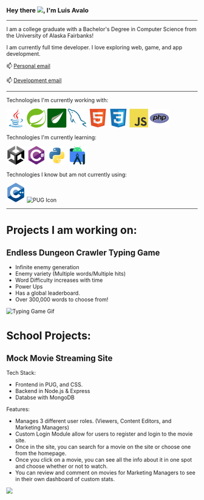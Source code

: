 ### Hey there <img src="https://github.com/nixin72/nixin72/blob/master/wave.gif" width="25px">, I'm Luis Avalo

---

I am a college graduate with a Bachelor's Degree in Computer Science from the University of Alaska Fairbanks!

I am currently full time developer. I love exploring web, game, and app development. 

📫 <a href="mailto:luisavalo2298@gmail.com">Personal email</a>

📫 <a href="mailto:lavaloprogramming@gmail.com">Development email</a>

---

Technologies I'm currently working with:

<img src="https://github.com/devicons/devicon/blob/master/icons/java/java-original.svg" title="Java" alt="Java Icon" width="50px" height="50px"/> <img src="https://github.com/devicons/devicon/blob/master/icons/spring/spring-original.svg" title="Spring" alt="Spring Icon" width="50px" height="50px"/> <img src="https://github.com/thymeleaf/thymeleaf-org/blob/main/artwork/thymeleaf%202016/thymeleaf_logo.png" title="Thymeleaf" alt="Thymeleaf Icon" width="50px" height="50px"/> <img 
src="https://github.com/devicons/devicon/blob/master/icons/mysql/mysql-original.svg" title="MySQL" alt="MySQL Icon" width="50px" height="50px"/> <img src="https://github.com/devicons/devicon/blob/master/icons/html5/html5-original.svg" title="HTML5" alt="HTML5 Icon" width="50px" height="50px"/> <img src="https://github.com/devicons/devicon/blob/master/icons/css3/css3-original.svg" title="CSS3" alt="CSS3 Icon" width="50px" height="50px"/> <img src="https://github.com/devicons/devicon/blob/master/icons/javascript/javascript-original.svg" title="Javascript" alt="Javascript Icon" width="50px" height="50px"/> <img src="https://github.com/devicons/devicon/blob/master/icons/php/php-original.svg" title="PHP" alt="PHP Icon" width="50px" height="50px"/> 

Technologies I'm currently learning:

<img src="https://github.com/devicons/devicon/blob/master/icons/unity/unity-original.svg" title="Unity" alt="Unity Icon" width="50px" height="50px"/> <img src="https://github.com/devicons/devicon/blob/master/icons/csharp/csharp-original.svg" title="C#" alt="C# Icon" width="50px" height="50px"/> <img src="https://github.com/devicons/devicon/blob/master/icons/python/python-original.svg" title="Python" alt="Python Icon" width="50px" height="50px"/>
<img src="https://github.com/devicons/devicon/blob/master/icons/androidstudio/androidstudio-original.svg" title="Android Studio" alt="Android Studio Icon" width="50px" height="50px"/>

Technologies I know but am not currently using:

<img src="https://github.com/devicons/devicon/blob/master/icons/cplusplus/cplusplus-original.svg" title="C++" alt="C++ Icon" width="50px" height="50px"/> <img src="https://cdn.freebiesupply.com/logos/large/2x/pug-logo-svg-vector.svg" title="PUG Template Engine" alt="PUG Icon" width="50px" height="50px"/>

---

# Projects I am working on:

## Endless Dungeon Crawler Typing Game
* Infinite enemy generation
* Enemy variety (Multiple words/Multiple hits)
* Word Difficulty increases with time
* Power Ups
* Has a global leaderboard.
* Over 300,000 words to choose from!

<img src="https://camo.githubusercontent.com/c6c3b762a2bf5d37870e977e85df2560fbd27962ce3f7928739d734a968e9551/68747470733a2f2f696d6775722e636f6d2f724d43777266422e676966" title="Typing Game Gif" alt="Typing Game Gif" width="500px" height="300px"/>

# School Projects:

## Mock Movie Streaming Site
Tech Stack: 
* Frontend in PUG, and CSS.
* Backend in Node.js & Express
* Databse with MongoDB

Features:
* Manages 3 different user roles. (Viewers, Content Editors, and Marketing Managers)
* Custom Login Module allow for users to register and login to the movie site.
* Once in the site, you can search for a movie on the site or choose one from the homepage.
* Once you click on a movie, you can see all the info about it in one spot and choose whether or not to watch.
* You can review and comment on movies for Marketing Managers to see in their own dashboard of custom stats.

![](CS372ProjectMainPage.gif)

<!--
**lavalo98/lavalo98** is a ✨ _special_ ✨ repository because its `README.md` (this file) appears on your GitHub profile.

Here are some ideas to get you started:

- 🔭 I’m currently working on ...
- 🌱 I’m currently learning ...
- 👯 I’m looking to collaborate on ...
- 🤔 I’m looking for help with ...
- 💬 Ask me about ...
- 📫 How to reach me: ...
- 😄 Pronouns: ...
- ⚡ Fun fact: ...
-->
